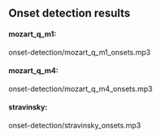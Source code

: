## Onset detection results

#### mozart_q_m1:
onset-detection/mozart_q_m1_onsets.mp3

#### mozart_q_m4:
onset-detection/mozart_q_m4_onsets.mp3

#### stravinsky:
onset-detection/stravinsky_onsets.mp3
